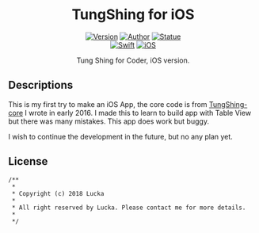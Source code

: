 <h1 align=center> TungShing for iOS </h1>
<p align=center>
    <a href=""><img alt="Version" src="https://img.shields.io/badge/version-0.1-brightgreen.svg"/></a>
    <a href="https://lucka.moe"><img alt="Author" src="https://img.shields.io/badge/author-lucka-5880C8.svg"/></a>
    <a href=""><img alt="Statue" src="https://img.shields.io/badge/statue-shelved-orange.svg"/></a><br>
    <a href=""><img alt="Swift" src="https://img.shields.io/badge/swift-3-fdab50.svg"/></a>
    <a href=""><img alt="iOS" src="https://img.shields.io/badge/iOS-10.3+-aaafaf.svg"/></a>
</p>
<p align=center>
    Tung Shing for Coder, iOS version.
</p>

## Descriptions
This is my first try to make an iOS App, the core code is from [TungShing-core](https://github.com/lucka-me/TungShing-core) I wrote in early 2016. I made this to learn to build app with Table View but there was many mistakes. This app does work but buggy.

I wish to continue the development in the future, but no any plan yet.

## License
```
/**
 *
 * Copyright (c) 2018 Lucka
 *
 * All right reserved by Lucka. Please contact me for more details.
 *
 */
```
